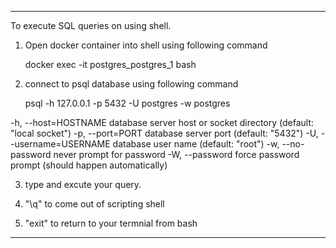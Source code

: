 --------------------------------------------------------------------------------------------
To execute SQL queries on  using shell.

1. Open docker container into shell using following command

	docker exec -it postgres_postgres_1 bash

2. connect to psql database using following command

	psql -h 127.0.0.1 -p 5432 -U postgres -w postgres

-h, --host=HOSTNAME      database server host or socket directory (default: "local socket")
-p, --port=PORT          database server port (default: "5432")
-U, --username=USERNAME  database user name (default: "root")
-w, --no-password        never prompt for password
-W, --password           force password prompt (should happen automatically)

3. type and excute your query.

4. "\q" to come out of scripting shell
5. "exit" to return to your termnial from bash
--------------------------------------------------------------------------------------------